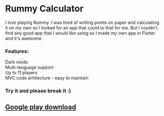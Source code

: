 # Rummy Calculator

I love playing Rummy. I was tired of writing points on paper and calculating it on my own so I looked for an app that could to that for me. But I couldn't find any good app that I would like using so I made my own app in Flutter and it's awesome.

### Features:

Dark mode  
Multi-language support  
Up to 11 players  
MVC code arhitecture - easy to maintain  

### Try it and please break it :)
## [Google play download](https://play.google.com/store/apps/details?id=fm.developer.rummy.calculator "Best app ever")
